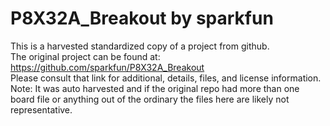 
# P8X32A_Breakout by sparkfun  
This is a harvested standardized copy of a project from github.  
The original project can be found at:  
https://github.com/sparkfun/P8X32A_Breakout  
Please consult that link for additional, details, files, and license information.  
Note: It was auto harvested and if the original repo had more than one board file or anything out of the ordinary the files here are likely not representative.  
    